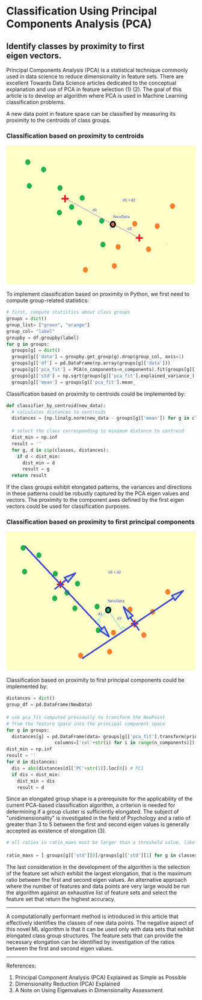 # Classification Using Principal Components Analysis (PCA)
## Identify classes by proximity to first eigen vectors.

Principal Components Analysis (PCA) is a statistical technique commonly used in data science to reduce dimensionality in feature sets. There are excellent Towards Data Science articles dedicated to the conceptual explanation and use of PCA in feature selection (1) (2). The goal of this article is to develop an algorithm where PCA is used in Machine Learning classification problems.

A new data point in feature space can be classified by measuring its proximity to the centroids of class groups. 

### Classification based on proximity to centroids

![Classification based on proximity to centroids](/assets/images/Classification-Centroid.png)

To implement classification based on proximity in Python, we first need to compute group-related statistics:

```python
# first, compute statistics about class groups
groups = dict()
group_list= ["green", "orange"]
group_col= "label"
groupby = df.groupby(label)
for g in groups:
  groups[g] = dict()
  groups[g]['data'] = groupby.get_group(g).drop(group_col, axis=1)
  groups[g]['df'] = pd.DataFrame(np.array(groups[g]['data']))
  groups[g]['pca_fit'] = PCA(n_components=n_components).fit(groups[g]['df'])
  groups[g]['std'] = np.sqrt(groups[g]['pca_fit'].explained_variance_)
  groups[g]['mean'] = groups[g]['pca_fit'].mean_
```
Classification based on proximity to centroids could be implemented by:
```python
def classifier_by_centroid(new_data):
  # calculates distances to centroids
  distances = [np.linalg.norm(new_data - groups[g]['mean']) for g in classes]

  # select the class corresponding to minimum distance to centroid
  dist_min = np.inf
  result = ''
  for g, d in zip(classes, distances):
    if d < dist_min:
      dist_min = d   
      result = g
  return result
```
If the class groups exhibit elongated patterns, the variances and directions in these patterns could be robustly captured by the PCA eigen values and vectors. The proximity to the component axes defined by the first eigen vectors could be used for classification purposes.

### Classification based on proximity to first principal components

![Classification based on proximity to first principal components](/assets/images/Classification-PCA.png)

Classification based on proximity to first principal components could be implemented by:
```python
distances = dict()
group_df = pd.DataFrame(NewData)

# use pca_fit computed previously to transform the NewPoint 
# from the feature space into the principal component space
for g in groups:
  distances[g] = pd.DataFrame(data= groups[g]['pca_fit'].transform(princ_df), 
                  columns=['col'+str(i) for i in range(n_components)])
dist_min = np.inf
result = ''
for d in distances:
  dis = abs(distances[d]['PC'+str(1)].loc[0]) # PC1
  if dis < dist_min:
    dist_min = dis
    result = d
```
Since an elongated group shape is a prerequisite for the applicability of the current PCA-based classification algorithm, a criterion is needed for determining if a group cluster is sufficiently elongated. The subject of "unidimensionality" is investigated in the field of Psychology and a ratio of greater than 3 to 5 between the first and second eigen values is generally accepted as existence of elongation (3).
```python
# all ratios in ratio_maxs must be larger than a threshold value, like 3.

ratio_maxs = [ groups[g]['std'][0]/groups[g]['std'][1] for g in classes ]
```
The last consideration in the development of the algorithm is the selection of the feature set which exhibit the largest elongation, that is the maximum ratio between the first and second eigen values. An alternative approach where the number of features and data points are very large would be run the algorithm against an exhaustive list of feature sets and select the feature set that return the highest accuracy.

---

A computationally performant method is introduced in this article that effectively identifies the classes of new data points. The negative aspect of this novel ML algorithm is that it can be used only with data sets that exhibit elongated class group structures. The feature sets that can provide the necessary elongation can be identified by investigation of the ratios between the first and second eigen values.

---

References:
1. Principal Component Analysis (PCA) Explained as Simple as Possible
2. Dimensionality Reduction (PCA) Explained
3. A Note on Using Eigenvalues in Dimensionality Assessment

